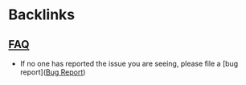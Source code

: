 
# Backlinks
## [FAQ](<FAQ.md>)
- If no one has reported the issue you are seeing, please file a [bug report]([Bug Report](<Bug Report.md>))


